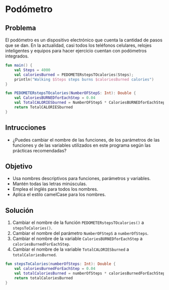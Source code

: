 # Podómetro

## Problema
El podómetro es un dispositivo electrónico que cuenta la cantidad de pasos que se dan. En la actualidad, casi todos los teléfonos celulares, relojes inteligentes y equipos para hacer ejercicio cuentan con podómetros integrados.
````kotlin
fun main() {
    val Steps = 4000
    val caloriesBurned = PEDOMETERstepsTOcalories(Steps);
    println("Walking $Steps steps burns $caloriesBurned calories")
}

fun PEDOMETERstepsTOcalories(NumberOFStepS: Int): Double {
    val CaloriesBURNEDforEachStep = 0.04
    val TotalCALORIESburned = NumberOFStepS * CaloriesBURNEDforEachStep
    return TotalCALORIESburned
}
````

## Intrucciones
- ¿Puedes cambiar el nombre de las funciones, de los parámetros de las funciones y de las variables utilizados en este programa según las prácticas recomendadas?

## Objetivo
- Usa nombres descriptivos para funciones, parámetros y variables.
- Mantén todas las letras minúsculas.
- Emplea el inglés para todos los nombres.
- Aplica el estilo camelCase para los nombres.

## Solución
1. Cambiar el nombre de la función `PEDOMETERstepsTOcalories()` a `stepsToCalories()`.
2. Cambiar el nombre del parámetro `NumberOFStepS` a `numberOfSteps`.
3. Cambiar el nombre de la variable `CaloriesBURNEDforEachStep` a `caloriesBurnedForEachStep`.
4. Cambiar el nombre de la variable `TotalCALORIESburned` a `totalCaloriesBurned`.

````kotlin
fun stepsToCalories(numberOfSteps: Int): Double {
    val caloriesBurnedForEachStep = 0.04
    val totalCaloriesBurned = numberOfSteps * caloriesBurnedForEachStep
    return totalCaloriesBurned
}
````